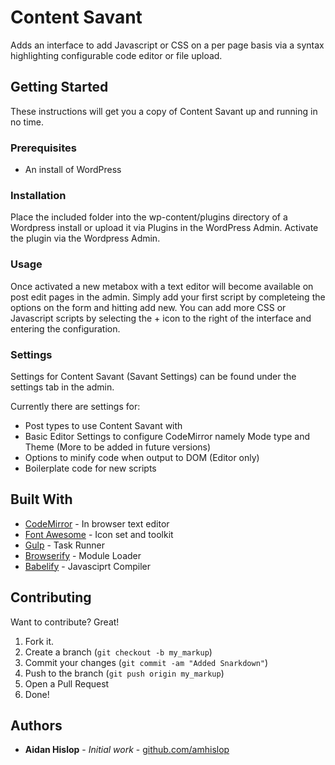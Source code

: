 # Content Savant

Adds an interface to add Javascript or CSS on a per page basis via a syntax highlighting configurable code editor or file upload.

## Getting Started

These instructions will get you a copy of Content Savant up and running in no time.

### Prerequisites

* An install of WordPress

### Installation

Place the included folder into the wp-content/plugins directory of a Wordpress install or upload it via Plugins in the WordPress Admin. Activate the plugin via the Wordpress Admin.

### Usage

Once activated a new metabox with a text editor will become available on post edit pages in the admin. Simply add your first script by completeing the options on the form and hitting add new. You can add more CSS or Javascript scripts by selecting the + icon to the right of the interface and entering the configuration.

### Settings

Settings for Content Savant (Savant Settings) can be found under the settings tab in the admin. 

Currently there are settings for:

* Post types to use Content Savant with
* Basic Editor Settings to configure CodeMirror namely Mode type and Theme (More to be added in future versions)
* Options to minify code when output to DOM (Editor only)
* Boilerplate code for new scripts

## Built With

* [CodeMirror](https://codemirror.net/) - In browser text editor
* [Font Awesome](https://fontawesome.com/) - Icon set and toolkit
* [Gulp](https://gulpjs.com/) - Task Runner
* [Browserify](http://browserify.org/) - Module Loader
* [Babelify](https://github.com/babel/babelify) - Javasciprt Compiler

## Contributing

Want to contribute? Great!

1. Fork it.
2. Create a branch (`git checkout -b my_markup`)
3. Commit your changes (`git commit -am "Added Snarkdown"`)
4. Push to the branch (`git push origin my_markup`)
5. Open a Pull Request
6. Done!

## Authors
* **Aidan Hislop** - *Initial work* - [github.com/amhislop](https://github.com/amhislop)